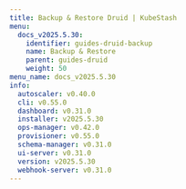 ```yaml
---
title: Backup & Restore Druid | KubeStash
menu:
  docs_v2025.5.30:
    identifier: guides-druid-backup
    name: Backup & Restore
    parent: guides-druid
    weight: 50
menu_name: docs_v2025.5.30
info:
  autoscaler: v0.40.0
  cli: v0.55.0
  dashboard: v0.31.0
  installer: v2025.5.30
  ops-manager: v0.42.0
  provisioner: v0.55.0
  schema-manager: v0.31.0
  ui-server: v0.31.0
  version: v2025.5.30
  webhook-server: v0.31.0
---
```


